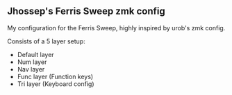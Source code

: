 ## Jhossep's Ferris Sweep zmk config

My configuration for the Ferris Sweep, highly inspired by urob's zmk config.

Consists of a 5 layer setup:
- Default layer
- Num layer
- Nav layer
- Func layer (Function keys)
- Tri layer (Keyboard config)

